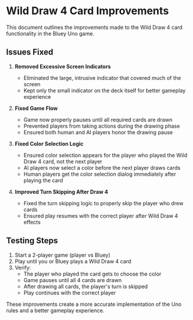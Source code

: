 # Wild Draw 4 Card Improvements

This document outlines the improvements made to the Wild Draw 4 card functionality in the Bluey Uno game.

## Issues Fixed

1. **Removed Excessive Screen Indicators**
   - Eliminated the large, intrusive indicator that covered much of the screen
   - Kept only the small indicator on the deck itself for better gameplay experience

2. **Fixed Game Flow**
   - Game now properly pauses until all required cards are drawn
   - Prevented players from taking actions during the drawing phase
   - Ensured both human and AI players honor the drawing pause

3. **Fixed Color Selection Logic**
   - Ensured color selection appears for the player who played the Wild Draw 4 card, not the next player
   - AI players now select a color before the next player draws cards
   - Human players get the color selection dialog immediately after playing the card

4. **Improved Turn Skipping After Draw 4**
   - Fixed the turn skipping logic to properly skip the player who drew cards
   - Ensured play resumes with the correct player after Wild Draw 4 effects

## Testing Steps

1. Start a 2-player game (player vs Bluey)
2. Play until you or Bluey plays a Wild Draw 4 card
3. Verify:
   - The player who played the card gets to choose the color
   - Game pauses until all 4 cards are drawn
   - After drawing all cards, the player's turn is skipped
   - Play continues with the correct player

These improvements create a more accurate implementation of the Uno rules and a better gameplay experience.